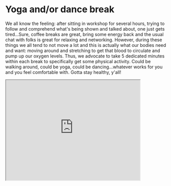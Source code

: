 # Yoga and/or dance break

We all know the feeling: after sitting in workshop for several hours, trying to follow and comprehend what's being shown and talked about, one just gets tired...Sure, coffee breaks are great, bring some energy back and the usual chat with folks is great for relaxing and networking. However, during these things we all tend to not move a lot and this is actually what our bodies need and want: moving around and stretching to get that blood to circulate and pump up our oxygen levels. Thus, we advocate to take 5 dedicated minutes within each break to specifically get some physical activity. Could be walking around, could be yoga, could be dancing...whatever works for you and you feel comfortable with. Gotta stay healthy, y'all! 

<iframe width="420" height="315" src="https://www.youtube.com/embed/TIfAkOBMf5A">